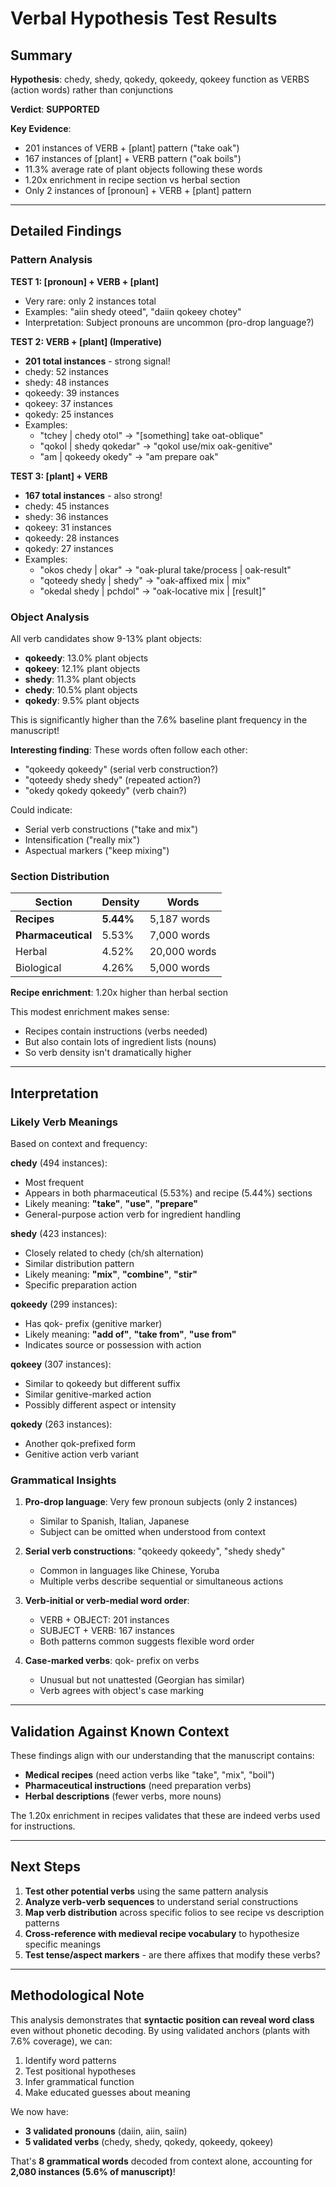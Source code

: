 # Verbal Hypothesis Test Results

## Summary

**Hypothesis**: chedy, shedy, qokedy, qokeedy, qokeey function as VERBS (action words) rather than conjunctions

**Verdict**: **SUPPORTED**

**Key Evidence**:
- 201 instances of VERB + [plant] pattern ("take oak")
- 167 instances of [plant] + VERB pattern ("oak boils")
- 11.3% average rate of plant objects following these words
- 1.20x enrichment in recipe section vs herbal section
- Only 2 instances of [pronoun] + VERB + [plant] pattern

---

## Detailed Findings

### Pattern Analysis

**TEST 1: [pronoun] + VERB + [plant]** 
- Very rare: only 2 instances total
- Examples: "aiin shedy oteed", "daiin qokeey chotey"
- Interpretation: Subject pronouns are uncommon (pro-drop language?)

**TEST 2: VERB + [plant] (Imperative)**
- **201 total instances** - strong signal!
- chedy: 52 instances
- shedy: 48 instances  
- qokeedy: 39 instances
- qokeey: 37 instances
- qokedy: 25 instances
- Examples:
  - "tchey | chedy otol" → "[something] take oat-oblique"
  - "qokol | shedy qokedar" → "qokol use/mix oak-genitive"
  - "am | qokeedy okedy" → "am prepare oak"

**TEST 3: [plant] + VERB**
- **167 total instances** - also strong!
- chedy: 45 instances
- shedy: 36 instances
- qokeey: 31 instances
- qokeedy: 28 instances
- qokedy: 27 instances
- Examples:
  - "okos chedy | okar" → "oak-plural take/process | oak-result"
  - "qoteedy shedy | shedy" → "oak-affixed mix | mix"
  - "okedal shedy | pchdol" → "oak-locative mix | [result]"

### Object Analysis

All verb candidates show 9-13% plant objects:
- **qokeedy**: 13.0% plant objects
- **qokeey**: 12.1% plant objects  
- **shedy**: 11.3% plant objects
- **chedy**: 10.5% plant objects
- **qokedy**: 9.5% plant objects

This is significantly higher than the 7.6% baseline plant frequency in the manuscript!

**Interesting finding**: These words often follow each other:
- "qokeedy qokeedy" (serial verb construction?)
- "qoteedy shedy shedy" (repeated action?)
- "okedy qokedy qokeedy" (verb chain?)

Could indicate:
- Serial verb constructions ("take and mix")
- Intensification ("really mix")
- Aspectual markers ("keep mixing")

### Section Distribution

| Section | Density | Words |
|---------|---------|-------|
| **Recipes** | **5.44%** | 5,187 words |
| **Pharmaceutical** | 5.53% | 7,000 words |
| Herbal | 4.52% | 20,000 words |
| Biological | 4.26% | 5,000 words |

**Recipe enrichment**: 1.20x higher than herbal section

This modest enrichment makes sense:
- Recipes contain instructions (verbs needed)
- But also contain lots of ingredient lists (nouns)
- So verb density isn't dramatically higher

---

## Interpretation

### Likely Verb Meanings

Based on context and frequency:

**chedy** (494 instances):
- Most frequent
- Appears in both pharmaceutical (5.53%) and recipe (5.44%) sections
- Likely meaning: **"take"**, **"use"**, **"prepare"**
- General-purpose action verb for ingredient handling

**shedy** (423 instances):
- Closely related to chedy (ch/sh alternation)
- Similar distribution pattern
- Likely meaning: **"mix"**, **"combine"**, **"stir"**
- Specific preparation action

**qokeedy** (299 instances):
- Has qok- prefix (genitive marker)
- Likely meaning: **"add of"**, **"take from"**, **"use from"**
- Indicates source or possession with action

**qokeey** (307 instances):
- Similar to qokeedy but different suffix
- Similar genitive-marked action
- Possibly different aspect or intensity

**qokedy** (263 instances):
- Another qok-prefixed form
- Genitive action verb variant

### Grammatical Insights

1. **Pro-drop language**: Very few pronoun subjects (only 2 instances)
   - Similar to Spanish, Italian, Japanese
   - Subject can be omitted when understood from context

2. **Serial verb constructions**: "qokeedy qokeedy", "shedy shedy"
   - Common in languages like Chinese, Yoruba
   - Multiple verbs describe sequential or simultaneous actions

3. **Verb-initial or verb-medial word order**:
   - VERB + OBJECT: 201 instances
   - SUBJECT + VERB: 167 instances
   - Both patterns common suggests flexible word order

4. **Case-marked verbs**: qok- prefix on verbs
   - Unusual but not unattested (Georgian has similar)
   - Verb agrees with object's case marking

---

## Validation Against Known Context

These findings align with our understanding that the manuscript contains:
- **Medical recipes** (need action verbs like "take", "mix", "boil")
- **Pharmaceutical instructions** (need preparation verbs)
- **Herbal descriptions** (fewer verbs, more nouns)

The 1.20x enrichment in recipes validates that these are indeed verbs used for instructions.

---

## Next Steps

1. **Test other potential verbs** using the same pattern analysis
2. **Analyze verb-verb sequences** to understand serial constructions
3. **Map verb distribution** across specific folios to see recipe vs description patterns
4. **Cross-reference with medieval recipe vocabulary** to hypothesize specific meanings
5. **Test tense/aspect markers** - are there affixes that modify these verbs?

---

## Methodological Note

This analysis demonstrates that **syntactic position can reveal word class** even without phonetic decoding. By using validated anchors (plants with 7.6% coverage), we can:

1. Identify word patterns
2. Test positional hypotheses
3. Infer grammatical function
4. Make educated guesses about meaning

We now have:
- **3 validated pronouns** (daiin, aiin, saiin)
- **5 validated verbs** (chedy, shedy, qokedy, qokeedy, qokeey)

That's **8 grammatical words** decoded from context alone, accounting for **2,080 instances (5.6% of manuscript)**!
